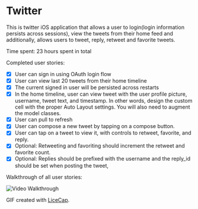 Twitter
=======

This is twitter iOS application that allows a user to login(login information persists across sessions), view the tweets from their home feed and additionally, allows users to tweet, reply, retweet and favorite tweets.

Time spent: 23 hours spent in total

Completed user stories:

 * [x] User can sign in using OAuth login flow
 * [x] User can view last 20 tweets from their home timeline
 * [x] The current signed in user will be persisted across restarts
 * [x] In the home timeline, user can view tweet with the user profile picture, username, tweet text, and timestamp. In other words, design the custom cell with the proper Auto Layout settings. You will also need to augment the model classes.
 * [x] User can pull to refresh
 * [x] User can compose a new tweet by tapping on a compose button.
 * [x] User can tap on a tweet to view it, with controls to retweet, favorite, and reply.
 * [x] Optional: Retweeting and favoriting should increment the retweet and favorite count.
 * [x]  Optional: Replies should be prefixed with the username and the reply_id should be set when posting the tweet,

Walkthrough of all user stories:

![Video Walkthrough](https://github.com/yezhisaim/Twitter/blob/master/twitterDemo.gif)

GIF created with [LiceCap](http://www.cockos.com/licecap/).
